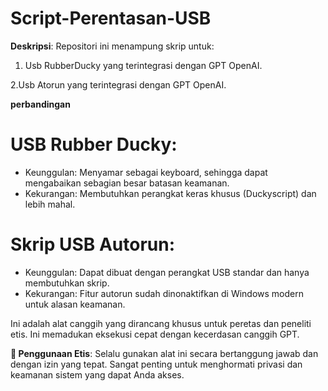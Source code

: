 # Script-Perentasan-USB

**Deskripsi**: 
Repositori ini menampung skrip untuk:

1. Usb RubberDucky yang terintegrasi dengan GPT OpenAI. 

2.Usb Atorun yang terintegrasi dengan GPT OpenAI.

**perbandingan**

# USB Rubber Ducky:

- Keunggulan: Menyamar sebagai keyboard, sehingga dapat mengabaikan sebagian besar batasan keamanan.
- Kekurangan: Membutuhkan perangkat keras khusus (Duckyscript) dan lebih mahal.

# Skrip USB Autorun:

- Keunggulan: Dapat dibuat dengan perangkat USB standar dan hanya membutuhkan skrip.
- Kekurangan: Fitur autorun sudah dinonaktifkan di Windows modern untuk alasan keamanan.

Ini adalah alat canggih yang dirancang khusus untuk peretas dan peneliti etis. Ini memadukan eksekusi cepat dengan kecerdasan canggih GPT.

**🔐 Penggunaan Etis**: Selalu gunakan alat ini secara bertanggung jawab dan dengan izin yang tepat. Sangat penting untuk menghormati privasi dan keamanan sistem yang dapat Anda akses.
